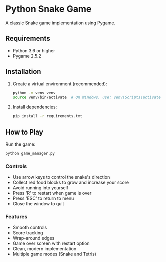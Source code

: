 # Python Snake Game

A classic Snake game implementation using Pygame.

## Requirements

- Python 3.6 or higher
- Pygame 2.5.2

## Installation

1. Create a virtual environment (recommended):

   ```bash
   python -m venv venv
   source venv/bin/activate  # On Windows, use: venv\Scripts\activate
   ```

2. Install dependencies:

   ```bash
   pip install -r requirements.txt
   ```

## How to Play

Run the game:

```bash
python game_manager.py
```

### Controls

- Use arrow keys to control the snake's direction
- Collect red food blocks to grow and increase your score
- Avoid running into yourself
- Press 'R' to restart when game is over
- Press 'ESC' to return to menu
- Close the window to quit

### Features

- Smooth controls
- Score tracking
- Wrap-around edges
- Game over screen with restart option
- Clean, modern implementation
- Multiple game modes (Snake and Tetris)
